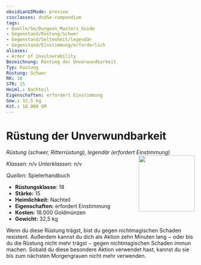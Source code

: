 ```yaml
---
obsidianUIMode: preview
cssclasses: dnd5e-compendium
tags:
- Quelle/5e/Dungeon_Masters_Guide
- Gegenstand/Rüstung/Schwer
- Gegenstand/Seltenheit/legendär
- Gegenstand/Einstimmung/erforderlich
aliases:
- Armor of Invulnerability
Bezeichnung: Rüstung der Unverwundbarkeit
Typ: Rüstung
Rüstung: Schwer
RK: 18
STR: 15
Heiml.: Nachteil
Eigenschaften: erfordert Einstimmung
Gew.: 32,5 kg
Kst.: 18.000 GM
---
```

# Rüstung der Unverwundbarkeit
*Rüstung (schwer, Ritterrüstung), legendär (erfordert Einstimmung)*
<img src="Symbolik/Gegenstände.webp" align="right" width="150">

_Klassen:_ n/v 
_Unterklassen:_  n/v

_Quellen:_ Spielerhandbuch

- **Rüstungsklasse**: 18
- **Stärke:** 15
- **Heimlichkeit:** Nachteil
- **Eigenschaften:** erfordert Einstimmung
- **Kosten:** 18.000 Goldmünzen
- **Gewicht:** 32,5 kg

Wenn du diese Rüstung trägst, bist du gegen nichtmagischen Schaden resistent. Außerdem kannst du dich als Aktion zehn Minuten lang − oder bis du die Rüstung nicht mehr trägst − gegen nichtmagischen Schaden immun machen. Sobald du diese besondere Aktion verwendet hast, kannst du sie bis zum nächsten Morgengrauen nicht mehr verwenden.